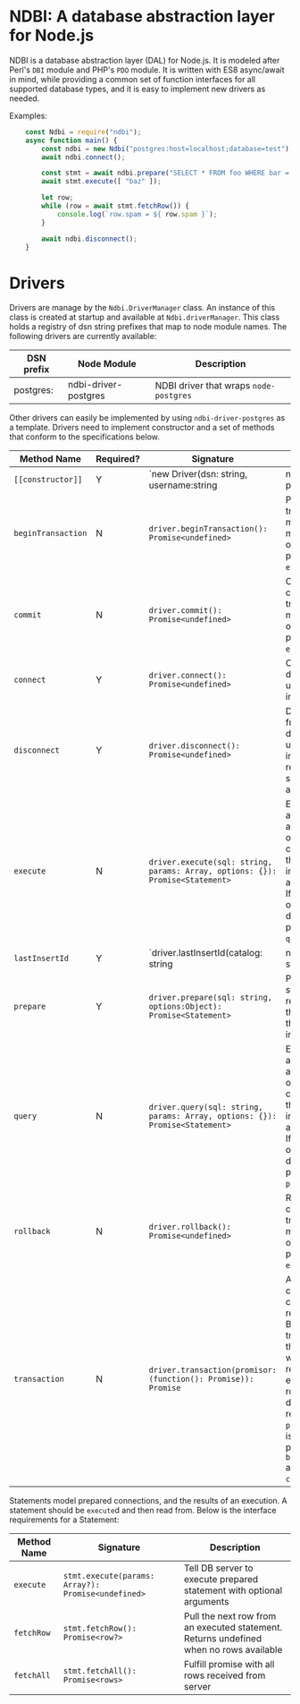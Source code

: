 # NDBI: A database abstraction layer for Node.js

NDBI is a database abstraction layer (DAL) for Node.js. It is modeled after
Perl's `DBI` module and PHP's `PDO` module. It is written with ES8 async/await
in mind, while providing a common set of function interfaces for all supported
database types, and it is easy to implement new drivers as needed.

Examples:

```javascript
    const Ndbi = require("ndbi");
    async function main() {
        const ndbi = new Ndbi("postgres:host=localhost;database=test");
        await ndbi.connect();

        const stmt = await ndbi.prepare("SELECT * FROM foo WHERE bar = $1");
        await stmt.execute([ "baz" ]);

        let row;
        while (row = await stmt.fetchRow()) {
            console.log(`row.spam = ${ row.spam }`);
        }

        await ndbi.disconnect();
    }
```

# Drivers

Drivers are manage by the `Ndbi.DriverManager` class. An instance of this class
is created at startup and available at `Ndbi.driverManager`. This class holds
a registry of dsn string prefixes that map to node module names. The following
drivers are currently available:

|DSN prefix|Node Module|Description|
|---|---|---|
|postgres:|ndbi-driver-postgres|NDBI driver that wraps `node-postgres`|

Other drivers can easily be implemented by using `ndbi-driver-postgres` as a
template. Drivers need to implement constructor and a set of methods that
conform to the specifications below.

|Method Name|Required?|Signature|Description|
|---|---|---|---|
|`[[constructor]]`|Y|`new Driver(dsn: string, username:string|null, password:string|null, options:Object)`|Constructor|
|`beginTransaction`|N|`driver.beginTransaction(): Promise<undefined>`|Puts driver into transaction mode. If this method is omitted it is polyfilled with `execute`.|
|`commit`|N|`driver.commit(): Promise<undefined>`|Commits the current transaction. If method is omitted it is polyfilled with `execute`.|
|`connect`|Y|`driver.connect(): Promise<undefined>`|Connects to the database and updates driver instance state.|
|`disconnect`|Y|`driver.disconnect(): Promise<undefined>`|Disconnects from the database and updates driver instance state, reconnection should be allowed.|
|`execute`|N|`driver.execute(sql: string, params: Array, options: {}): Promise<Statement>`| Executes the sql and parameters and returns an object conforming to the Statement interface that is already resolved. If this method is omitted from the driver, then it is polyfilled using `query`.|
|`lastInsertId`|Y|`driver.lastInsertId(catalog: string|null, schema: string|null, table: string|null, field: string|null): Promise<number>`|Retrieves the last insert ID. Driver-dependant, may not be supported by all databases. Reject promise with error if not supported.|
|`prepare`|Y|`driver.prepare(sql: string, options:Object): Promise<Statement>`|Prepares the statement and returns an object that conforms to the Statement interface.|
|`query`|N|`driver.query(sql: string, params: Array, options: {}): Promise<Statement>`| Executes the sql and parameters and returns an object conforming to the Statement interface that is already resolved. If this method is omitted from the driver, then it polyfilled using `prepare`.|
|`rollback`|N|`driver.rollback(): Promise<undefined>`|Rollsback the current transaction. If method is omitted it is polyfilled via `execute`.|
|`transaction`|N|`driver.transaction(promisor: (function(): Promise)): Promise`|Accepts a callback. The callback should return a promise. Begin a transaction, run the callback, wait for it to resolve, and either commit or rollback depending the result of `promisor`. If this is omitted it is polyfilled via `beginTransaction` and `commit`/`rollback`|

Statements model prepared connections, and the results of an execution. A statement should be `execute`d and then read from. Below is the interface requirements for a Statement:

|Method Name|Signature|Description|
|---|---|---|
|`execute`|`stmt.execute(params: Array?): Promise<undefined>`|Tell DB server to execute prepared statement with optional arguments|
|`fetchRow`|`stmt.fetchRow(): Promise<row?>`|Pull the next row from an executed statement. Returns undefined when no rows available|
|`fetchAll`|`stmt.fetchAll(): Promise<rows>`|Fulfill promise with all rows received from server|

